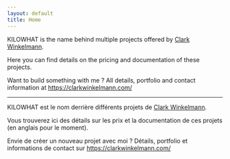 ```yaml
---
layout: default
title: Home
---
```


KILOWHAT is the name behind multiple projects offered by [Clark Winkelmann](https://clarkwinkelmann.com/).

Here you can find details on the pricing and documentation of these projects.

Want to build something with me ? All details, portfolio and contact information at <https://clarkwinkelmann.com/>

---

KILOWHAT est le nom derrière différents projets de [Clark Winkelmann](https://clarkwinkelmann.com/).

Vous trouverez ici des détails sur les prix et la documentation de ces projets (en anglais pour le moment).

Envie de créer un nouveau projet avec moi ? Détails, portfolio et informations de contact sur <https://clarkwinkelmann.com/>
